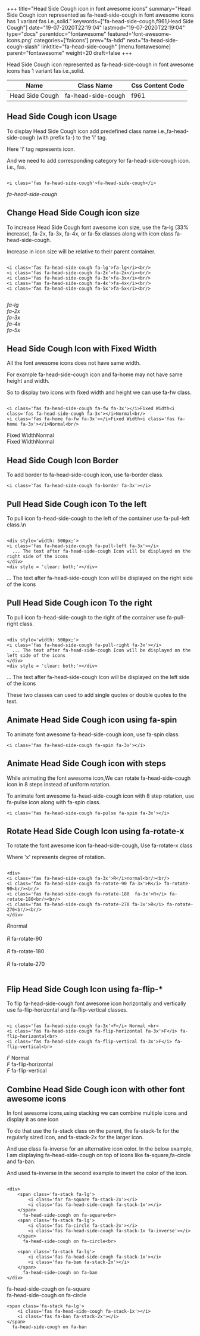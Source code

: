 +++
title="Head Side Cough icon in font awesome icons"
summary="Head Side Cough icon represented as fa-head-side-cough in font awesome icons has 1 variant fas i.e.,solid."
keywords=["fa-head-side-cough,f961,Head Side Cough"]
date="19-07-2020T22:19:04"
lastmod="19-07-2020T22:19:04"
type="docs"
parentdoc="fontawesome"
featured='font-awesome-icons.png'
categories=['faicons']
prev="fa-hdd"
next="fa-head-side-cough-slash"
linktitle="fa-head-side-cough"
[menu.fontawesome]
parent="fontawesome"
weight=20
draft=false
+++


Head Side Cough icon represented as fa-head-side-cough in font awesome icons has 1 variant fas i.e.,solid.

<div class='table-responsive'><table class='table'><thead><tr><th>Name</th><th>Class Name</th><th>Css Content Code</th></tr></thead><tbody><tr><td>Head Side Cough</td><td>fa-head-side-cough</td><td>f961</td></tr></tbody></table></div>



## Head Side Cough icon Usage

To display Head Side Cough icon add predefined class name i.e.,fa-head-side-cough (with prefix fa-) to the 'i' tag.

Here 'i' tag represents icon.

And we need to add corresponding category for fa-head-side-cough icon. i.e., fas.


```

<i class='fas fa-head-side-cough'>fa-head-side-cough</i>
```

<i class='fas fa-head-side-cough'>fa-head-side-cough</i>




## Change Head Side Cough icon size
To increase Head Side Cough font awesome icon size, use the fa-lg (33% increase), fa-2x, fa-3x, fa-4x, or fa-5x classes along with icon class fa-head-side-cough.

Increase in icon size will be relative to their parent container. 

```

<i class='fas fa-head-side-cough fa-lg'>fa-lg</i><br/>
<i class='fas fa-head-side-cough fa-2x'>fa-2x</i><br/>
<i class='fas fa-head-side-cough fa-3x'>fa-3x</i><br/>
<i class='fas fa-head-side-cough fa-4x'>fa-4x</i><br/>
<i class='fas fa-head-side-cough fa-5x'>fa-5x</i><br/>
            
```

<i class='fas fa-head-side-cough fa-lg'>fa-lg</i><br/>
<i class='fas fa-head-side-cough fa-2x'>fa-2x</i><br/>
<i class='fas fa-head-side-cough fa-3x'>fa-3x</i><br/>
<i class='fas fa-head-side-cough fa-4x'>fa-4x</i><br/>
<i class='fas fa-head-side-cough fa-5x'>fa-5x</i><br/>
            



## Head Side Cough Icon with Fixed Width 

All the font awesome icons does not have same width.

For example fa-head-side-cough icon and fa-home may not have same height and width.

So to display two icons with fixed width and height we can use fa-fw class.


```

<i class='fas fa-head-side-cough fa-fw fa-3x'></i>Fixed Width<i class='fas fa-head-side-cough fa-3x'></i>Normal<br/>
<i class='fas fa-home fa-fw fa-3x'></i>Fixed Width<i class='fas fa-home fa-3x'></i>Normal<br/>
```

<i class='fas fa-head-side-cough fa-fw fa-3x'></i>Fixed Width<i class='fas fa-head-side-cough fa-3x'></i>Normal<br/>
<i class='fas fa-home fa-fw fa-3x'></i>Fixed Width<i class='fas fa-home fa-3x'></i>Normal<br/>



## Head Side Cough Icon Border 

To add border to fa-head-side-cough icon, use fa-border class.


```
<i class='fas fa-head-side-cough fa-border fa-3x'></i>

```
<i class='fas fa-head-side-cough fa-border fa-3x'></i>





## Pull Head Side Cough icon To the left

To pull icon fa-head-side-cough to the left of the container use fa-pull-left class.\n

```

<div style='width: 500px;'>
<i class='fas fa-head-side-cough fa-pull-left fa-3x'></i>
  ... The text after fa-head-side-cough Icon will be displayed on the right side of the icons
</div>
<div style = 'clear: both;'></div>
```

<div style='width: 500px;'>
<i class='fas fa-head-side-cough fa-pull-left fa-3x'></i>
  ... The text after fa-head-side-cough Icon will be displayed on the right side of the icons
</div>
<div style = 'clear: both;'></div>




## Pull Head Side Cough icon To the right
To pull icon fa-head-side-cough to the right of the container use fa-pull-right class.

```

<div style='width: 500px;'>
<i class='fas fa-head-side-cough fa-pull-right fa-3x'></i>
  ... The text after fa-head-side-cough Icon will be displayed on the left side of the icons
</div>
<div style = 'clear: both;'></div>
```

<div style='width: 500px;'>
<i class='fas fa-head-side-cough fa-pull-right fa-3x'></i>
  ... The text after fa-head-side-cough Icon will be displayed on the left side of the icons
</div>
<div style = 'clear: both;'></div>

These two classes can used to add single quotes or double quotes to the text.


## Animate Head Side Cough icon using fa-spin
To animate font awesome fa-head-side-cough icon, use fa-spin class.

```
<i class='fas fa-head-side-cough fa-spin fa-3x'></i>
```
<i class='fas fa-head-side-cough fa-spin fa-3x'></i>




## Animate Head Side Cough icon with steps
While animating the font awesome icon,We can rotate fa-head-side-cough icon in 8 steps instead of uniform rotation.

To animate font awesome fa-head-side-cough icon with 8 step rotation, use fa-pulse icon along with fa-spin class.


```
<i class='fas fa-head-side-cough fa-pulse fa-spin fa-3x'></i>

```
<i class='fas fa-head-side-cough fa-pulse fa-spin fa-3x'></i>





## Rotate Head Side Cough Icon using fa-rotate-x
To rotate the font awesome icon fa-head-side-cough, Use fa-rotate-x class

Where 'x' represents degree of rotation.


```

<div>
<i class='fas fa-head-side-cough fa-3x'>R</i>normal<br/><br/>
<i class='fas fa-head-side-cough fa-rotate-90 fa-3x'>R</i> fa-rotate-90<br/><br/> 
<i class='fas fa-head-side-cough fa-rotate-180  fa-3x'>R</i> fa-rotate-180<br/><br/> 
<i class='fas fa-head-side-cough fa-rotate-270 fa-3x'>R</i> fa-rotate-270<br/><br/>
</div>
```

<div>
<i class='fas fa-head-side-cough fa-3x'>R</i>normal<br/><br/>
<i class='fas fa-head-side-cough fa-rotate-90 fa-3x'>R</i> fa-rotate-90<br/><br/> 
<i class='fas fa-head-side-cough fa-rotate-180  fa-3x'>R</i> fa-rotate-180<br/><br/> 
<i class='fas fa-head-side-cough fa-rotate-270 fa-3x'>R</i> fa-rotate-270<br/><br/>
</div>




## Flip Head Side Cough Icon using fa-flip-*
To flip fa-head-side-cough font awesome icon horizontally and vertically use fa-flip-horizontal and fa-flip-vertical classes. 

```

<i class='fas fa-head-side-cough fa-3x'>F</i> Normal <br>
<i class='fas fa-head-side-cough fa-flip-horizontal fa-3x'>F</i> fa-flip-horizontal<br>
<i class='fas fa-head-side-cough fa-flip-vertical fa-3x'>F</i> fa-flip-vertical<br>
```

<i class='fas fa-head-side-cough fa-3x'>F</i> Normal <br>
<i class='fas fa-head-side-cough fa-flip-horizontal fa-3x'>F</i> fa-flip-horizontal<br>
<i class='fas fa-head-side-cough fa-flip-vertical fa-3x'>F</i> fa-flip-vertical<br>




## Combine Head Side Cough icon with other font awesome icons
In font awesome icons,using stacking we can combine multiple icons and display it as one icon 

To do that use the fa-stack class on the parent, the fa-stack-1x for the regularly sized icon, and fa-stack-2x for the larger icon.

And use class fa-inverse for an alternative icon color. 
In the below example, I am displaying fa-head-side-cough on top of icons like fa-square,fa-circle and fa-ban.

And used fa-inverse in the second example to invert the color of the icon.

```

<div>
    <span class='fa-stack fa-lg'>
        <i class='far fa-square fa-stack-2x'></i>
        <i class='fas fa-head-side-cough fa-stack-1x'></i>
    </span>
      fa-head-side-cough on fa-square<br>
    <span class='fa-stack fa-lg'>
        <i class='fas fa-circle fa-stack-2x'></i>
        <i class='fas fa-head-side-cough fa-stack-1x fa-inverse'></i>
    </span>
      fa-head-side-cough on fa-circle<br>

    <span class='fa-stack fa-lg'>
        <i class='fas fa-head-side-cough fa-stack-1x'></i>
        <i class='fas fa-ban fa-stack-2x'></i>
    </span>
      fa-head-side-cough on fa-ban
</div>
```

<div>
    <span class='fa-stack fa-lg'>
        <i class='far fa-square fa-stack-2x'></i>
        <i class='fas fa-head-side-cough fa-stack-1x'></i>
    </span>
      fa-head-side-cough on fa-square<br>
    <span class='fa-stack fa-lg'>
        <i class='fas fa-circle fa-stack-2x'></i>
        <i class='fas fa-head-side-cough fa-stack-1x fa-inverse'></i>
    </span>
      fa-head-side-cough on fa-circle<br>

    <span class='fa-stack fa-lg'>
        <i class='fas fa-head-side-cough fa-stack-1x'></i>
        <i class='fas fa-ban fa-stack-2x'></i>
    </span>
      fa-head-side-cough on fa-ban
</div>






